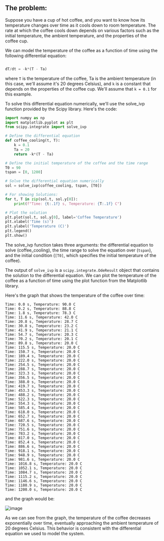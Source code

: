 ## The problem:

Suppose you have a cup of hot coffee, and you want to know how its temperature changes over time as it cools down to room temperature. The rate at which the coffee cools down depends on various factors such as the initial temperature, the ambient temperature, and the properties of the coffee cup.

We can model the temperature of the coffee as a function of time using the following differential equation:

```python

dT/dt = -k*(T - Ta)

```

where `T` is the temperature of the coffee, Ta is the ambient temperature (in this case, we'll assume it's 20 degrees Celsius), and `k` is a constant that depends on the properties of the coffee cup. We'll assume that `k = 0.1` for this example.

To solve this differential equation numerically, we'll use the solve_ivp function provided by the Scipy library. Here's the code:

```python
import numpy as np
import matplotlib.pyplot as plt
from scipy.integrate import solve_ivp

# Define the differential equation
def coffee_cooling(t, T):
    k = 0.1
    Ta = 20
    return -k*(T - Ta)

# Define the initial temperature of the coffee and the time range
T0 = 90
tspan = [0, 1200]

# Solve the differential equation numerically
sol = solve_ivp(coffee_cooling, tspan, [T0])

# For showing Solutions:
for t, T in zip(sol.t, sol.y[0]):
    print(f"Time: {t:.1f} s, Temperature: {T:.1f} C")

# Plot the solution
plt.plot(sol.t, sol.y[0], label='Coffee Temperature')
plt.xlabel('Time (s)')
plt.ylabel('Temperature (C)')
plt.legend()
plt.show()
```

The solve_ivp function takes three arguments: the differential equation to solve (coffee_cooling), the time range to solve the equation over (`tspan`), and the initial condition (`[T0]`, which specifies the initial temperature of the coffee).

The output of `solve_ivp` is a `scipy.integrate.OdeResult` object that contains the solution to the differential equation. We can plot the temperature of the coffee as a function of time using the plot function from the Matplotlib library.

Here's the graph that shows the temperature of the coffee over time:
```
Time: 0.0 s, Temperature: 90.0 C
Time: 0.2 s, Temperature: 88.8 C
Time: 1.8 s, Temperature: 78.3 C
Time: 11.6 s, Temperature: 42.0 C
Time: 20.8 s, Temperature: 28.7 C
Time: 30.8 s, Temperature: 23.2 C
Time: 41.9 s, Temperature: 21.1 C
Time: 54.7 s, Temperature: 20.3 C
Time: 70.2 s, Temperature: 20.1 C
Time: 89.8 s, Temperature: 20.0 C
Time: 115.5 s, Temperature: 20.0 C
Time: 150.7 s, Temperature: 20.0 C
Time: 189.4 s, Temperature: 20.0 C
Time: 222.0 s, Temperature: 20.0 C
Time: 254.5 s, Temperature: 20.0 C
Time: 288.7 s, Temperature: 20.0 C
Time: 323.3 s, Temperature: 20.0 C
Time: 356.5 s, Temperature: 20.0 C
Time: 388.0 s, Temperature: 20.0 C
Time: 419.7 s, Temperature: 20.0 C
Time: 453.3 s, Temperature: 20.0 C
Time: 488.2 s, Temperature: 20.0 C
Time: 522.3 s, Temperature: 20.0 C
Time: 554.3 s, Temperature: 20.0 C
Time: 585.4 s, Temperature: 20.0 C
Time: 618.0 s, Temperature: 20.0 C
Time: 652.7 s, Temperature: 20.0 C
Time: 687.6 s, Temperature: 20.0 C
Time: 720.5 s, Temperature: 20.0 C
Time: 751.6 s, Temperature: 20.0 C
Time: 783.2 s, Temperature: 20.0 C
Time: 817.0 s, Temperature: 20.0 C
Time: 852.4 s, Temperature: 20.0 C
Time: 886.6 s, Temperature: 20.0 C
Time: 918.1 s, Temperature: 20.0 C
Time: 948.9 s, Temperature: 20.0 C
Time: 981.6 s, Temperature: 20.0 C
Time: 1016.8 s, Temperature: 20.0 C
Time: 1052.1 s, Temperature: 20.0 C
Time: 1084.7 s, Temperature: 20.0 C
Time: 1115.2 s, Temperature: 20.0 C
Time: 1146.6 s, Temperature: 20.0 C
Time: 1180.9 s, Temperature: 20.0 C
Time: 1200.0 s, Temperature: 20.0 C
```
and the graph would be:

![image](https://user-images.githubusercontent.com/109058050/228893988-ea5ae827-1b6d-4396-9ac8-655e7bb4ec6d.png)

As we can see from the graph, the temperature of the coffee decreases exponentially over time, eventually approaching the ambient temperature of 20 degrees Celsius. This behavior is consistent with the differential equation we used to model the system.
